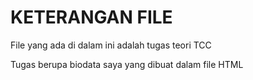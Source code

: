 <h1> KETERANGAN FILE </h1>

File yang ada di dalam ini adalah tugas teori TCC

Tugas berupa biodata saya yang dibuat dalam file HTML
